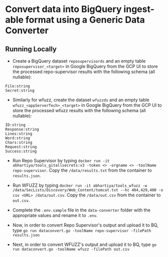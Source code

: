 # Convert data into BigQuery ingest-able format using a Generic Data Converter

## Running Locally
* Create a BigQuery dataset `reposupervisords` and an empty table `reposupervisor_<target>` in Google BigQuery from the GCP UI to store the processed repo-supervisor results with the following schema (all nullable):
```
File:string
Secret:string
```

* Similarly for wfuzz, create the dataset `wfuzzds` and an empty table `wfuzz_<appServerTech>_<target>` in Google BigQuery from the GCP UI to store the processed wfuzz results with the following schema (all nullable):
```
ID:string
Response:string
Lines:string
Word:string
Chars:string
Request:string
Success:string
```

* Run Repo Supervisor by typing `docker run -it abhartiya/tools_gitallsecrets:v3 -token <> -orgname <> -toolName repo-supervisor`. Copy the `/data/results.txt` from the container to `results.json`.

* Run WFUZZ by typing `docker run -it abhartiya/tools_wfuzz -w /data/SecLists/Discovery/Web_Content/tomcat.txt --hc 404,429,400 -o csv <URL> /data/out.csv`. Copy the `/data/out.csv` from the container to `out.csv`.

* Complete the `.env.sample` file in the `data-converter` folder with the appropriate values and rename it to `.env`.

* Now, in order to convert Repo Supervisor's output and upload it to BQ, type `go run dataconvert.go -toolName repo-supervisor -filePath results.json`

* Next, in order to convert WFUZZ's output and upload it to BQ, type `go run dataconvert.go -toolName wfuzz -filePath out.csv`